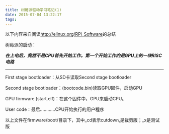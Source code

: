 ```yaml
---
title: 树莓派驱动学习笔记(1)
date: 2015-07-04 13:22:17
tags:
---
```


以下内容来自阅读<http://elinux.org/RPi_Software>的总结

树莓派的启动：

***在上电后，竟然不是CPU首先开始工作。第一个开始工作的是GPU上的一块RISC电路***

--------------
First stage bootloader：从SD卡读取Second stage bootloader

Second stage bootloader：(bootcode.bin)读取GPU固件，启动GPU

GPU firmware (start.elf)：在这个固件中，GPU来启动CPU。

User code：最后…………CPU开始执行的用户程序

以上文件在firmware/boot/目录下，其中_cd表示cutdown,是裁剪版；_x是测试版